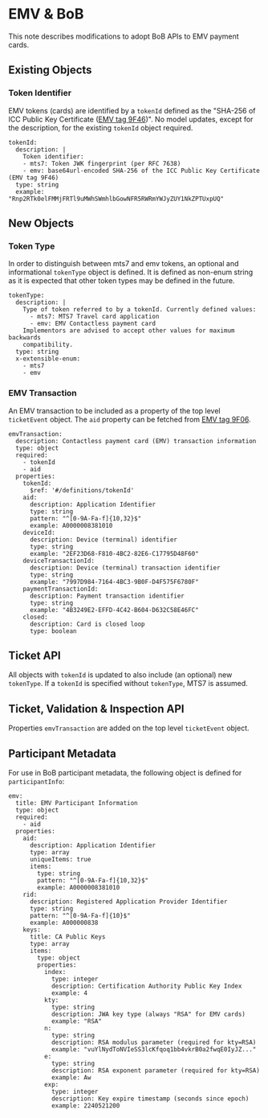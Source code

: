 # EMV & BoB

This note describes modifications to adopt BoB APIs to EMV payment cards.


## Existing Objects

### Token Identifier

EMV tokens (cards) are identified by a `tokenId` defined as the "SHA-256 of ICC Public Key Certificate ([EMV tag 9F46](https://emvlab.org/emvtags/show/t9F46/))". No model updates, except for the description, for the existing `tokenId` object required.

    tokenId:
      description: |
        Token identifier:
        - mts7: Token JWK fingerprint (per RFC 7638)
        - emv: base64url-encoded SHA-256 of the ICC Public Key Certificate (EMV tag 9F46)
      type: string
      example: "Rnp2RTk0elFMMjFRTl9uMWhSWmhlbGowNFR5RWRmYWJyZUY1NkZPTUxpUQ"


## New Objects

### Token Type

In order to distinguish between mts7 and emv tokens, an optional and informational `tokenType` object is defined. It is defined as non-enum string as it is expected that other token types may be defined in the future.

    tokenType:
      description: |
        Type of token referred to by a tokenId. Currently defined values:
          - mts7: MTS7 Travel card application
          - emv: EMV Contactless payment card
        Implementors are advised to accept other values for maximum backwards
        compatibility.
      type: string
      x-extensible-enum:
        - mts7
        - emv


### EMV Transaction

An EMV transaction to be included as a property of the top level `ticketEvent` object. The `aid` property can be fetched from [EMV tag 9F06](https://emvlab.org/emvtags/show/t9F06/).

    emvTransaction:
      description: Contactless payment card (EMV) transaction information
      type: object
      required:
        - tokenId
        - aid
      properties:
        tokenId:
          $ref: '#/definitions/tokenId'
        aid:
          description: Application Identifier
          type: string
          pattern: "^[0-9A-Fa-f]{10,32}$"
          example: A0000008381010
        deviceId:
          description: Device (terminal) identifier
          type: string
          example: "2EF23D68-F810-4BC2-82E6-C17795D48F60"
        deviceTransactionId:
          description: Device (terminal) transaction identifier
          type: string
          example: "7997D984-7164-4BC3-9B0F-D4F575F6780F"
        paymentTransactionId:
          description: Payment transaction identifier
          type: string
          example: "4B3249E2-EFFD-4C42-B604-D632C58E46FC"
        closed:
          description: Card is closed loop
          type: boolean


## Ticket API

All objects with `tokenId` is updated to also include (an optional) new `tokenType`. If a `tokenId` is specified without `tokenType`, MTS7 is assumed.


## Ticket, Validation & Inspection API

Properties `emvTransaction` are added on the top level `ticketEvent` object.


## Participant Metadata

For use in BoB participant metadata, the following object is defined for `participantInfo`:

    emv:
      title: EMV Participant Information
      type: object
      required:
        - aid
      properties:
        aid:
          description: Application Identifier
          type: array
          uniqueItems: true
          items:
            type: string
            pattern: "^[0-9A-Fa-f]{10,32}$"
            example: A0000008381010
        rid:
          description: Registered Application Provider Identifier
          type: string
          pattern: "^[0-9A-Fa-f]{10}$"
          example: A000000838
        keys:
          title: CA Public Keys
          type: array
          items:
            type: object
            properties:
              index:
                type: integer
                description: Certification Authority Public Key Index
                example: 4
              kty:
                type: string
                description: JWA key type (always "RSA" for EMV cards)
                example: "RSA"
              n:
                type: string
                description: RSA modulus parameter (required for kty=RSA)
                example: "vuYlNydToNVIeSS3lcKfqoq1bb4vkrB0a2fwqE0IyJZ..."
              e:
                type: string
                description: RSA exponent parameter (required for kty=RSA)
                example: Aw
              exp:
                type: integer
                description: Key expire timestamp (seconds since epoch)
                example: 2240521200
